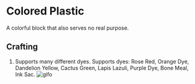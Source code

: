 # Colored Plastic

A colorful block that also serves no real purpose.

## Crafting

1) Supports many different dyes. Supports dyes: Rose Red, Orange Dye, Dandelion Yellow, Cactus Green, Lapis Lazuli, Purple Dye, Bone Meal, Ink Sac.
![gifo](https://t.gyazo.com/teams/chew/0399bcb00cbdef6757633987783a4a41.gif)

